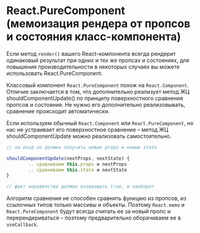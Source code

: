 # React.PureComponent (мемоизация рендера от пропсов и состояния класс-компонента)

Если метод `render()` вашего React-компонента всегда рендерит одинаковый результат при одних и тех же пропсах и состояниях, для повышения производительности в некоторых случаях вы можете использовать React.PureComponent.

Классовый компонент `React.PureComponent` похож на `React.Component`. Отличие заключается в том, что дополнительно реализует метод ЖЦ shouldComponentUpdate() по принципу поверхностного сравнения пропсов и состояния. Не нужно его дополнительно реализовывать, сравнение происходит автоматически.

Если используем обычный `React.Component` или `React.PureComponent`, но нас не устраивает его поверхностное сравнение – метод ЖЦ shouldComponentUpdate можно реализовать самостоятельно.

```javascript
// на вход он должен получать новые props и новые state

shouldComponentUpdate(nextProps, nextState) {
        .. сравниваем this.props и nextProps
        .. сравниваем this.state и nextState
}

// факт неравенства должен возвращать true, и наоборот
```

Алгоритм сравнения не способен сравнить функцию из пропсов, из ссылочных типов только массивы и объекты. Поэтому `React.memo` и `React.PureComponent` будут всегда считать ее за новый пропс и перерендериваться – поэтому предварительно оборачиваем ее в `useCallback`.
